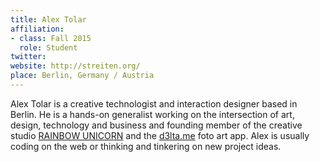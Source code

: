 ```yaml
---
title: Alex Tolar
affiliation:
- class: Fall 2015
  role: Student
twitter:
website: http://streiten.org/
place: Berlin, Germany / Austria
---
```

Alex Tolar is a creative technologist and interaction designer based in Berlin. He is a hands-on generalist working on the intersection of art, design, technology and business and founding member of the creative studio [RAINBOW UNICORN](http://www.rainbow-unicorn.com/) and the [d3lta.me](http://d3lta.me/) foto art app. Alex is usually coding on the web or thinking and tinkering on new project ideas.